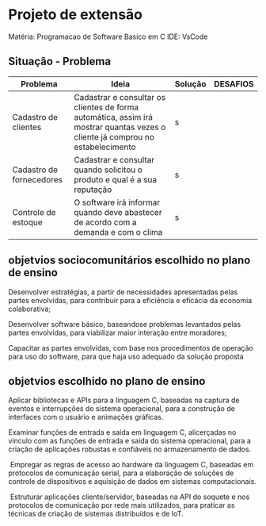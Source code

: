 
# Projeto de extensão

Matéria: Programacao de Software Basico em C
IDE: VsCode
## Situação - Problema

| Problema          |       Ideia         |       Solução                 | DESAFIOS|
| -----------------  | ---------------------|-----------------------------|----------|
| Cadastro de clientes| Cadastrar e consultar os clientes de forma automática, assim irá mostrar quantas vezes o cliente já comprou no estabelecimento |s| |D|
| Cadastro de fornecedores |Cadastrar e consultar quando solicitou o produto e qual é a sua reputação  |s| |D|
| Controle de estoque       | O software irá informar quando deve abastecer de acordo com a demanda e com o clima |s| |D|



## objetvios sociocomunitários escolhido no plano de ensino
Desenvolver estratégias, a partir de necessidades apresentadas pelas partes envolvidas, para contribuir para a eficiência e eficácia da economia colaborativa;

Desenvolver software básico, baseando­se problemas levantados pelas partes envolvidas, para viabilizar maior interação entre moradores;

Capacitar as partes envolvidas, com base nos procedimentos de operação para uso do software, para que haja uso adequado da solução proposta

## objetvios escolhido no plano de ensino

­Aplicar bibliotecas e APIs para a linguagem C, baseadas na captura de eventos e interrupções do sistema operacional, para a construção de interfaces com o usuário e animações gráficas.

Examinar funções de entrada e saída em linguagem C, alicerçadas no vínculo com as funções de entrada e saída do sistema operacional, para a criação de aplicações robustas e confiáveis no armazenamento de dados.

­ Empregar as regras de acesso ao hardware da linguagem C, baseadas em protocolos de comunicação serial, para a elaboração de soluções de controle de dispositivos e aquisição de dados em sistemas computacionais.

­ Estruturar aplicações cliente/servidor, baseadas na API do soquete e nos protocolos de comunicação por rede mais utilizados, para praticar as técnicas de criação de sistemas distribuídos e de IoT.


